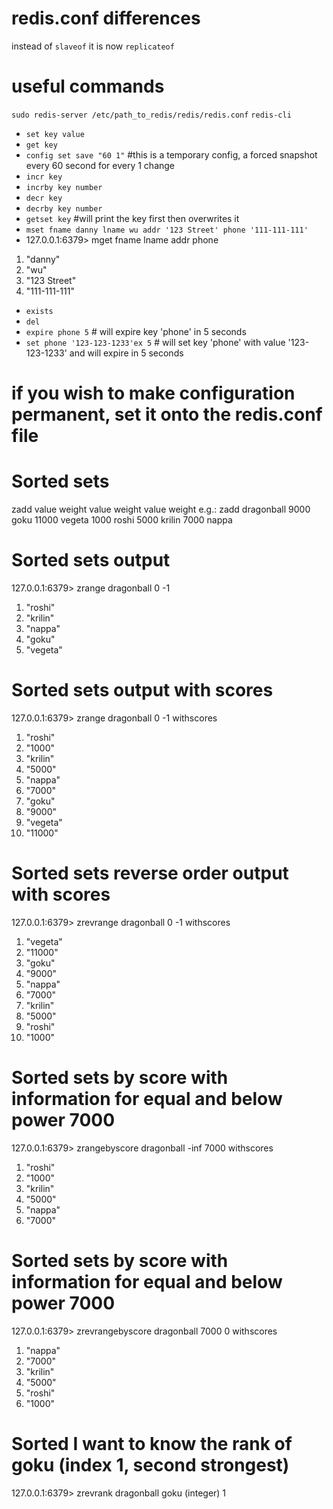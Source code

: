 # redis.conf differences
instead of `slaveof` it is now `replicateof`

# useful commands
`sudo redis-server /etc/path_to_redis/redis/redis.conf`
`redis-cli`
- `set key value`
- `get key`
- `config set save "60 1"` #this is a temporary config, a forced snapshot every 60 second for every 1 change
- `incr key`
- `incrby key number`
- `decr key`
- `decrby key number`
- `getset key` #will print the key first then overwrites it
- `mset fname danny lname wu addr '123 Street' phone '111-111-111'`
- 127.0.0.1:6379> mget fname lname addr phone
1) "danny"
2) "wu"
3) "123 Street"
4) "111-111-111"
- `exists`
- `del`
- `expire phone 5` # will expire key 'phone' in 5 seconds
- `set phone '123-123-1233'ex 5` # will set key 'phone' with value '123-123-1233' and will expire in 5 seconds

# if you wish to make configuration permanent, set it onto the redis.conf file



# Sorted sets
zadd value weight value weight value weight
e.g.:  zadd dragonball 9000 goku 11000 vegeta 1000 roshi 5000 krilin 7000 nappa
# Sorted sets output
127.0.0.1:6379> zrange dragonball 0 -1
1) "roshi"
2) "krilin"
3) "nappa"
4) "goku"
5) "vegeta"
# Sorted sets output with scores
127.0.0.1:6379> zrange dragonball 0 -1 withscores
 1) "roshi"
 2) "1000"
 3) "krilin"
 4) "5000"
 5) "nappa"
 6) "7000"
 7) "goku"
 8) "9000"
 9) "vegeta"
10) "11000"
# Sorted sets reverse order output with scores
127.0.0.1:6379> zrevrange dragonball 0 -1 withscores
 1) "vegeta"
 2) "11000"
 3) "goku"
 4) "9000"
 5) "nappa"
 6) "7000"
 7) "krilin"
 8) "5000"
 9) "roshi"
10) "1000"
# Sorted sets by score with information for equal and below power 7000
127.0.0.1:6379> zrangebyscore dragonball -inf 7000 withscores
1) "roshi"
2) "1000"
3) "krilin"
4) "5000"
5) "nappa"
6) "7000"
# Sorted sets by score with information for equal and below power 7000
127.0.0.1:6379> zrevrangebyscore dragonball 7000 0 withscores
1) "nappa"
2) "7000"
3) "krilin"
4) "5000"
5) "roshi"
6) "1000"
# Sorted I want to know the rank of goku (index 1, second strongest)
127.0.0.1:6379> zrevrank dragonball goku
(integer) 1